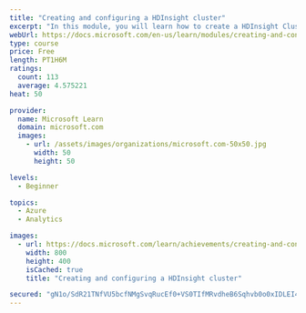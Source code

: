 ```yaml
---
title: "Creating and configuring a HDInsight cluster"
excerpt: "In this module, you will learn how to create a HDInsight Cluster, monitor a cluster and be aware of common provisioning issues."
webUrl: https://docs.microsoft.com/en-us/learn/modules/creating-and-configuring-hdinsight-cluster/
type: course
price: Free
length: PT1H6M
ratings:
  count: 113
  average: 4.575221
heat: 50

provider:
  name: Microsoft Learn
  domain: microsoft.com
  images:
    - url: /assets/images/organizations/microsoft.com-50x50.jpg
      width: 50
      height: 50

levels:
  - Beginner

topics:
  - Azure
  - Analytics

images:
  - url: https://docs.microsoft.com/learn/achievements/creating-and-configuring-a-hdinsight-cluster-social.png
    width: 800
    height: 400
    isCached: true
    title: "Creating and configuring a HDInsight cluster"

secured: "gN1o/SdR21TNfVU5bcfNMgSvqRucEf0+VS0TIfMRvdheB6Sqhvb0o0xIDLEI4oqySsnMCORUh/RigLZ/fa9YFCr7rlAuli3JfbvMCRwPRMZhSHo+4QZUqy8NJouUInfsNW4Xy963QFi4ok0c109JFGQ1iGAZnq0awWFML/YCNYKy6PaNwVJP3QYAOzFLCEy2ZB+QlT727FyOBiXvoggg2pok18SAMD/SbY5HSwMIl5i8WM42GVK8eBeFEfDG5TevnTGl9W0tEFoqTvQP+Pryf2wJTwTTzeswBPQ3xRLQjXps2zQtAkzB+SIhaaRHv2JrP/2UAArm/WqM/0PAm9yyK8gwXB03u/VQyJFdbSJwEt1dwDvsy/3vYPDb3B0XHGUn76L8KxTf5111GmTKMdTbzw==;iAO+cZ8BS9J3GxJza2ByxA=="
---
```


